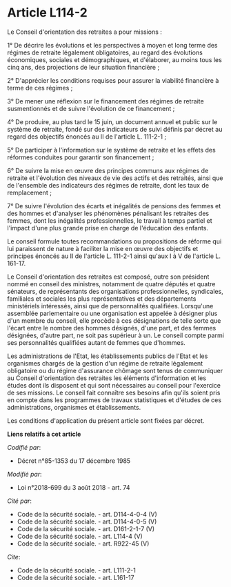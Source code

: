 # Article L114-2

Le Conseil d'orientation des retraites a pour missions :

1° De décrire les évolutions et les perspectives à moyen et long terme des régimes de retraite légalement obligatoires, au
regard des évolutions économiques, sociales et démographiques, et d'élaborer, au moins tous les cinq ans, des projections de
leur situation financière ;

2° D'apprécier les conditions requises pour assurer la viabilité financière à terme de ces régimes ;

3° De mener une réflexion sur le financement des régimes de retraite susmentionnés et de suivre l'évolution de ce
financement ;

4° De produire, au plus tard le 15 juin, un document annuel et public sur le système de retraite, fondé sur des indicateurs
de suivi définis par décret au regard des objectifs énoncés au II de l'article L. 111-2-1 ;

5° De participer à l'information sur le système de retraite et les effets des réformes conduites pour garantir son
financement ;

6° De suivre la mise en œuvre des principes communs aux régimes de retraite et l'évolution des niveaux de vie des actifs et
des retraités, ainsi que de l'ensemble des indicateurs des régimes de retraite, dont les taux de remplacement ;

7° De suivre l'évolution des écarts et inégalités de pensions des femmes et des hommes et d'analyser les phénomènes
pénalisant les retraites des femmes, dont les inégalités professionnelles, le travail à temps partiel et l'impact d'une plus
grande prise en charge de l'éducation des enfants.

Le conseil formule toutes recommandations ou propositions de réforme qui lui paraissent de nature à faciliter la mise en
œuvre des objectifs et principes énoncés au II de l'article L. 111-2-1 ainsi qu'aux I à V de l'article L. 161-17.

Le Conseil d'orientation des retraites est composé, outre son président nommé en conseil des ministres, notamment de quatre
députés et quatre sénateurs, de représentants des organisations professionnelles, syndicales, familiales et sociales les plus
représentatives et des départements ministériels intéressés, ainsi que de personnalités qualifiées. Lorsqu'une assemblée
parlementaire ou une organisation est appelée à désigner plus d'un membre du conseil, elle procède à ces désignations de
telle sorte que l'écart entre le nombre des hommes désignés, d'une part, et des femmes désignées, d'autre part, ne soit pas
supérieur à un. Le conseil compte parmi ses personnalités qualifiées autant de femmes que d'hommes.

Les administrations de l'Etat, les établissements publics de l'Etat et les organismes chargés de la gestion d'un régime de
retraite légalement obligatoire ou du régime d'assurance chômage sont tenus de communiquer au Conseil d'orientation des
retraites les éléments d'information et les études dont ils disposent et qui sont nécessaires au conseil pour l'exercice de
ses missions. Le conseil fait connaître ses besoins afin qu'ils soient pris en compte dans les programmes de travaux
statistiques et d'études de ces administrations, organismes et établissements.

Les conditions d'application du présent article sont fixées par décret.

**Liens relatifs à cet article**

_Codifié par_:

  - Décret n°85-1353 du 17 décembre 1985

_Modifié par_:

  - Loi n°2018-699 du 3 août 2018 - art. 74

_Cité par_:

  - Code de la sécurité sociale. - art. D114-4-0-4 (V)
  - Code de la sécurité sociale. - art. D114-4-0-5 (V)
  - Code de la sécurité sociale. - art. D161-2-1-7 (V)
  - Code de la sécurité sociale. - art. L114-4 (V)
  - Code de la sécurité sociale. - art. R922-45 (V)

_Cite_:

  - Code de la sécurité sociale. - art. L111-2-1
  - Code de la sécurité sociale. - art. L161-17
